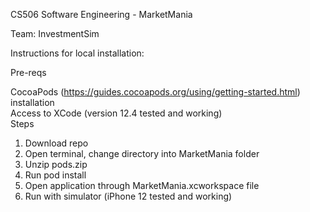 CS506 Software Engineering - MarketMania

Team: InvestmentSim

Instructions for local installation:

Pre-reqs

CocoaPods (https://guides.cocoapods.org/using/getting-started.html) installation  
Access to XCode (version 12.4 tested and working)  
Steps  

1) Download repo
2) Open terminal, change directory into MarketMania folder
3) Unzip pods.zip
4) Run pod install
5) Open application through MarketMania.xcworkspace file
6) Run with simulator (iPhone 12 tested and working)
